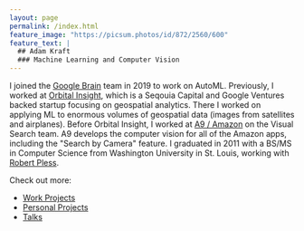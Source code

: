```yaml
---
layout: page
permalink: /index.html
feature_image: "https://picsum.photos/id/872/2560/600"
feature_text: |
  ## Adam Kraft
  ### Machine Learning and Computer Vision
---
```


I joined the [Google Brain](https://ai.google/research/teams/brain/) team in 2019 to work on AutoML. Previously, I worked at [Orbital Insight](https://orbitalinsight.com/), which is a Seqouia Capital and Google Ventures backed startup focusing on geospatial analytics. There I worked on applying ML to enormous volumes of geospatial data (images from satellites and airplanes).
Before Orbital Insight, I worked at [A9 / Amazon](https://www.a9.com) on the Visual Search team.
A9 develops the computer vision for all of the Amazon apps, including the "Search by Camera" feature.
I graduated in 2011 with a BS/MS in Computer Science from Washington University in St. Louis, working with [Robert Pless](https://www.cs.seas.gwu.edu/robert-pless). 

Check out more:
- [Work Projects](work_projects)
- [Personal Projects](personal_projects)
- [Talks](talks)
